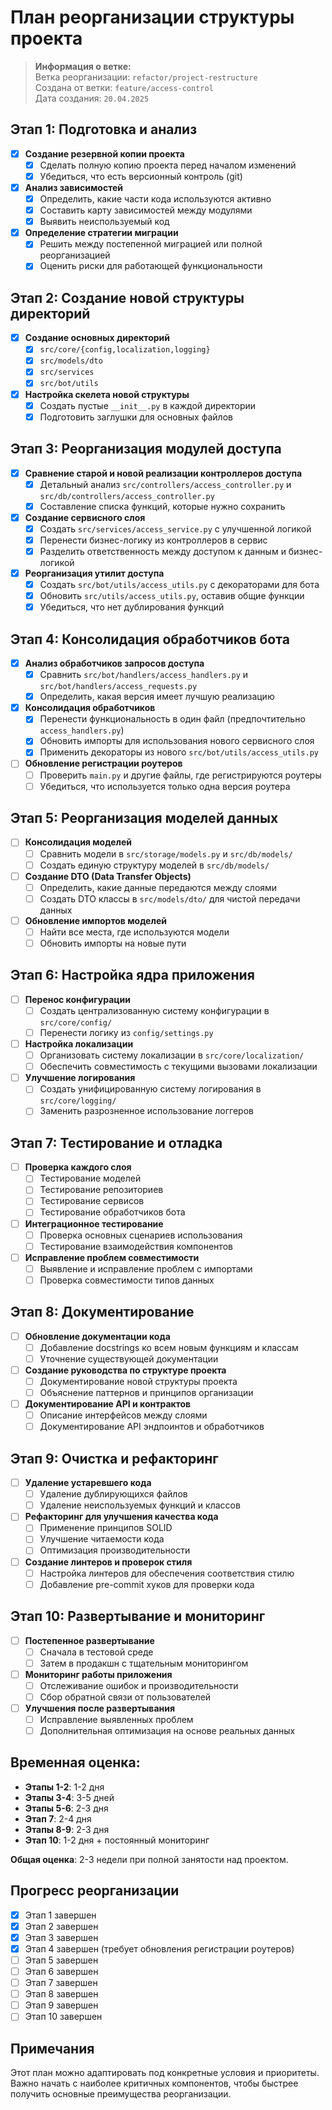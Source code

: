 # План реорганизации структуры проекта

> **Информация о ветке:**  
> Ветка реорганизации: `refactor/project-restructure`  
> Создана от ветки: `feature/access-control`  
> Дата создания: `20.04.2025`

## Этап 1: Подготовка и анализ

- [x] **Создание резервной копии проекта**
  - [x] Сделать полную копию проекта перед началом изменений
  - [x] Убедиться, что есть версионный контроль (git)

- [x] **Анализ зависимостей**
  - [x] Определить, какие части кода используются активно
  - [x] Составить карту зависимостей между модулями
  - [x] Выявить неиспользуемый код

- [x] **Определение стратегии миграции**
  - [x] Решить между постепенной миграцией или полной реорганизацией
  - [x] Оценить риски для работающей функциональности

## Этап 2: Создание новой структуры директорий

- [x] **Создание основных директорий**
  - [x] `src/core/{config,localization,logging}`
  - [x] `src/models/dto`
  - [x] `src/services`
  - [x] `src/bot/utils`

- [x] **Настройка скелета новой структуры**
  - [x] Создать пустые `__init__.py` в каждой директории
  - [x] Подготовить заглушки для основных файлов

## Этап 3: Реорганизация модулей доступа

- [x] **Сравнение старой и новой реализации контроллеров доступа**
  - [x] Детальный анализ `src/controllers/access_controller.py` и `src/db/controllers/access_controller.py`
  - [x] Составление списка функций, которые нужно сохранить

- [x] **Создание сервисного слоя**
  - [x] Создать `src/services/access_service.py` с улучшенной логикой
  - [x] Перенести бизнес-логику из контроллеров в сервис
  - [x] Разделить ответственность между доступом к данным и бизнес-логикой

- [x] **Реорганизация утилит доступа**
  - [x] Создать `src/bot/utils/access_utils.py` с декораторами для бота
  - [x] Обновить `src/utils/access_utils.py`, оставив общие функции
  - [x] Убедиться, что нет дублирования функций

## Этап 4: Консолидация обработчиков бота

- [x] **Анализ обработчиков запросов доступа**
  - [x] Сравнить `src/bot/handlers/access_handlers.py` и `src/bot/handlers/access_requests.py`
  - [x] Определить, какая версия имеет лучшую реализацию

- [x] **Консолидация обработчиков**
  - [x] Перенести функциональность в один файл (предпочтительно `access_handlers.py`)
  - [x] Обновить импорты для использования нового сервисного слоя
  - [x] Применить декораторы из нового `src/bot/utils/access_utils.py`

- [ ] **Обновление регистрации роутеров**
  - [ ] Проверить `main.py` и другие файлы, где регистрируются роутеры
  - [ ] Убедиться, что используется только одна версия роутера

## Этап 5: Реорганизация моделей данных

- [ ] **Консолидация моделей**
  - [ ] Сравнить модели в `src/storage/models.py` и `src/db/models/`
  - [ ] Создать единую структуру моделей в `src/db/models/`

- [ ] **Создание DTO (Data Transfer Objects)**
  - [ ] Определить, какие данные передаются между слоями
  - [ ] Создать DTO классы в `src/models/dto/` для чистой передачи данных

- [ ] **Обновление импортов моделей**
  - [ ] Найти все места, где используются модели
  - [ ] Обновить импорты на новые пути

## Этап 6: Настройка ядра приложения

- [ ] **Перенос конфигурации**
  - [ ] Создать централизованную систему конфигурации в `src/core/config/`
  - [ ] Перенести логику из `config/settings.py`

- [ ] **Настройка локализации**
  - [ ] Организовать систему локализации в `src/core/localization/`
  - [ ] Обеспечить совместимость с текущими вызовами локализации

- [ ] **Улучшение логирования**
  - [ ] Создать унифицированную систему логирования в `src/core/logging/`
  - [ ] Заменить разрозненное использование логгеров

## Этап 7: Тестирование и отладка

- [ ] **Проверка каждого слоя**
  - [ ] Тестирование моделей
  - [ ] Тестирование репозиториев
  - [ ] Тестирование сервисов
  - [ ] Тестирование обработчиков бота

- [ ] **Интеграционное тестирование**
  - [ ] Проверка основных сценариев использования
  - [ ] Тестирование взаимодействия компонентов

- [ ] **Исправление проблем совместимости**
  - [ ] Выявление и исправление проблем с импортами
  - [ ] Проверка совместимости типов данных

## Этап 8: Документирование

- [ ] **Обновление документации кода**
  - [ ] Добавление docstrings ко всем новым функциям и классам
  - [ ] Уточнение существующей документации

- [ ] **Создание руководства по структуре проекта**
  - [ ] Документирование новой структуры проекта
  - [ ] Объяснение паттернов и принципов организации

- [ ] **Документирование API и контрактов**
  - [ ] Описание интерфейсов между слоями
  - [ ] Документирование API эндпоинтов и обработчиков

## Этап 9: Очистка и рефакторинг

- [ ] **Удаление устаревшего кода**
  - [ ] Удаление дублирующихся файлов
  - [ ] Удаление неиспользуемых функций и классов

- [ ] **Рефакторинг для улучшения качества кода**
  - [ ] Применение принципов SOLID
  - [ ] Улучшение читаемости кода
  - [ ] Оптимизация производительности

- [ ] **Создание линтеров и проверок стиля**
  - [ ] Настройка линтеров для обеспечения соответствия стилю
  - [ ] Добавление pre-commit хуков для проверки кода

## Этап 10: Развертывание и мониторинг

- [ ] **Постепенное развертывание**
  - [ ] Сначала в тестовой среде
  - [ ] Затем в продакшн с тщательным мониторингом

- [ ] **Мониторинг работы приложения**
  - [ ] Отслеживание ошибок и производительности
  - [ ] Сбор обратной связи от пользователей

- [ ] **Улучшения после развертывания**
  - [ ] Исправление выявленных проблем
  - [ ] Дополнительная оптимизация на основе реальных данных

## Временная оценка:

- **Этапы 1-2**: 1-2 дня
- **Этапы 3-4**: 3-5 дней
- **Этапы 5-6**: 2-3 дня
- **Этап 7**: 2-4 дня
- **Этапы 8-9**: 2-3 дня
- **Этап 10**: 1-2 дня + постоянный мониторинг

**Общая оценка**: 2-3 недели при полной занятости над проектом.

## Прогресс реорганизации

- [x] Этап 1 завершен
- [x] Этап 2 завершен
- [x] Этап 3 завершен
- [x] Этап 4 завершен (требует обновления регистрации роутеров)
- [ ] Этап 5 завершен
- [ ] Этап 6 завершен
- [ ] Этап 7 завершен
- [ ] Этап 8 завершен
- [ ] Этап 9 завершен
- [ ] Этап 10 завершен

## Примечания

Этот план можно адаптировать под конкретные условия и приоритеты. Важно начать с наиболее критичных компонентов, чтобы быстрее получить основные преимущества реорганизации. 